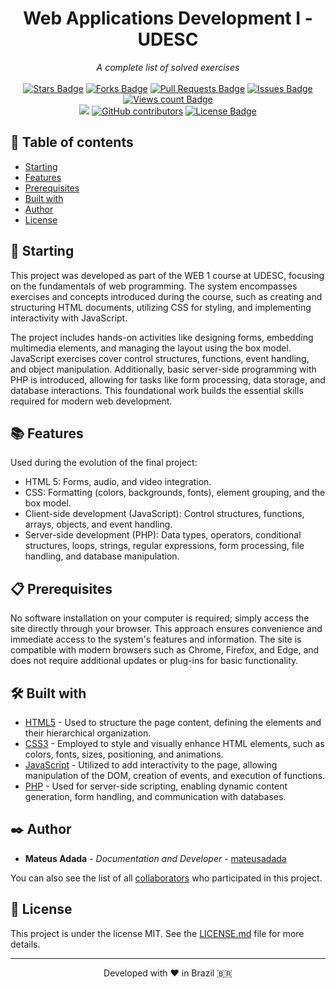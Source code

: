 <h1 align="center">Web Applications Development I - UDESC</h1>
<div align="center"><i>A complete list of solved exercises</i><br><br>
<a href="https://github.com/mateusadada/web1-udesc/stargazers"><img src="https://img.shields.io/github/stars/mateusadada/web1-udesc" alt="Stars Badge"/></a>
<a href="https://github.com/mateusadada/web1-udesc/network/members"><img src="https://img.shields.io/github/forks/mateusadada/web1-udesc" alt="Forks Badge"/></a>
<a href="https://github.com/mateusadada/web1-udesc/pulls"><img src="https://img.shields.io/github/issues-pr/mateusadada/web1-udesc" alt="Pull Requests Badge"/></a>
<a href="https://github.com/mateusadada/web1-udesc/issues"><img src="https://img.shields.io/github/issues/mateusadada/web1-udesc" alt="Issues Badge"/></a>
<a href="https://github.com/mateusadada/web1-udesc"><img src="https://komarev.com/ghpvc/?username=web1-udesc&color=447ff7&label=views" alt="Views count Badge"/></a>
<br><a href="https://mateusadada.github.io/web1-udesc" target="blank"><img src="https://img.shields.io/website?url=https%3A%2F%2Fmateusadada.github.io%2Fweb1-udesc&logo=github" /></a>
<a href="https://github.com/mateusadada/web1-udesc/graphs/contributors"><img alt="GitHub contributors" src="https://img.shields.io/github/contributors/mateusadada/web1-udesc?color=2b9348"></a>
<a href="https://github.com/mateusadada/web1-udesc/blob/main/LICENSE"><img src="https://img.shields.io/github/license/mateusadada/web1-udesc?color=2b9348" alt="License Badge"/></a>
</div>

## 📜 Table of contents

- [Starting](#-starting)
- [Features](#-features)
- [Prerequisites](#-prerequisites)
- [Built with](#️-built-with)
- [Author](#️-author)
- [License](#-license)

## 🚀 Starting

This project was developed as part of the WEB 1 course at UDESC, focusing on the fundamentals of web programming. The system encompasses exercises and concepts introduced during the course, such as creating and structuring HTML documents, utilizing CSS for styling, and implementing interactivity with JavaScript.  

The project includes hands-on activities like designing forms, embedding multimedia elements, and managing the layout using the box model. JavaScript exercises cover control structures, functions, event handling, and object manipulation. Additionally, basic server-side programming with PHP is introduced, allowing for tasks like form processing, data storage, and database interactions. This foundational work builds the essential skills required for modern web development.

## 📚 Features

Used during the evolution of the final project:

- HTML 5: Forms, audio, and video integration.  
- CSS: Formatting (colors, backgrounds, fonts), element grouping, and the box model.  
- Client-side development (JavaScript): Control structures, functions, arrays, objects, and event handling.  
- Server-side development (PHP): Data types, operators, conditional structures, loops, strings, regular expressions, form processing, file handling, and database manipulation.

## 📋 Prerequisites

No software installation on your computer is required; simply access the site directly through your browser. This approach ensures convenience and immediate access to the system's features and information. The site is compatible with modern browsers such as Chrome, Firefox, and Edge, and does not require additional updates or plug-ins for basic functionality.

## 🛠️ Built with

* [HTML5](https://en.wikipedia.org/wiki/HTML5) - Used to structure the page content, defining the elements and their hierarchical organization.
* [CSS3](https://en.wikipedia.org/wiki/CSS) - Employed to style and visually enhance HTML elements, such as colors, fonts, sizes, positioning, and animations.
* [JavaScript](https://en.wikipedia.org/wiki/JavaScript) - Utilized to add interactivity to the page, allowing manipulation of the DOM, creation of events, and execution of functions.
* [PHP](https://en.wikipedia.org/wiki/PHP) - Used for server-side scripting, enabling dynamic content generation, form handling, and communication with databases. 

## ✒️ Author

* **Mateus Adada** - *Documentation and Developer* - [mateusadada](https://github.com/mateusadada)

You can also see the list of all [collaborators](https://github.com/mateusadada/web1-udesc/graphs/contributors) who participated in this project.

## 📄 License

This project is under the license MIT. See the [LICENSE.md](https://github.com/mateusadada/web1-udesc/blob/main/LICENSE) file for more details.

<hr><p align="center">Developed with ❤️ in Brazil 🇧🇷</p>
